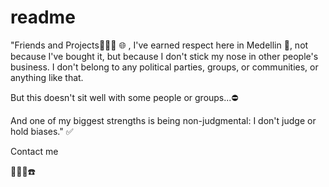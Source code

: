# readme 

"Friends and Projects💬👋😊 🌐 , I've earned respect here in Medellin 📌, not because I've bought it, but because I don't stick my nose in other people's business. I don't belong to any political parties, groups, or communities, or anything like that.

But this doesn't sit well with some people or groups...⛔

And one of my biggest strengths is being non-judgmental: I don't judge or hold biases." ✅ 

Contact me 

🤝📲📞☎️












